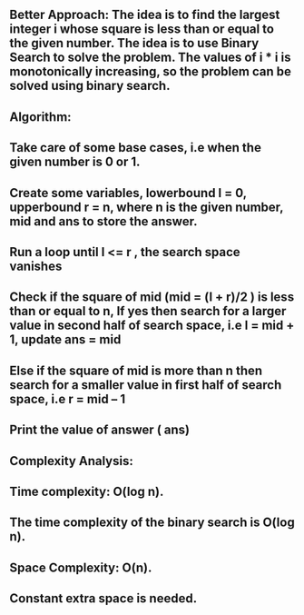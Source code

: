 ## Better Approach: The idea is to find the largest integer i whose square is less than or equal to the given number. The idea is to use Binary Search to solve the problem. The values of i \* i is monotonically increasing, so the problem can be solved using binary search.

## Algorithm:

## Take care of some base cases, i.e when the given number is 0 or 1.

## Create some variables, lowerbound l = 0, upperbound r = n, where n is the given number, mid and ans to store the answer.

## Run a loop until l <= r , the search space vanishes

## Check if the square of mid (mid = (l + r)/2 ) is less than or equal to n, If yes then search for a larger value in second half of search space, i.e l = mid + 1, update ans = mid

## Else if the square of mid is more than n then search for a smaller value in first half of search space, i.e r = mid – 1

## Print the value of answer ( ans)

## Complexity Analysis:

## Time complexity: O(log n).

## The time complexity of the binary search is O(log n).

## Space Complexity: O(n).

## Constant extra space is needed.
